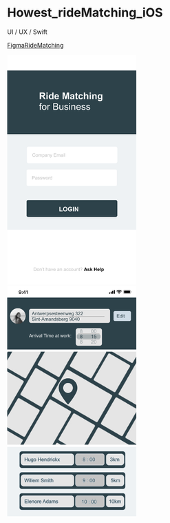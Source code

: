 # Howest_rideMatching_iOS
UI / UX / Swift

[FigmaRideMatching](https://www.figma.com/file/Z2lqCEZEPI9QClay64gOrm/Howest-Opdracht?node-id=0%3A1)

<img src="/Sign-In.png" width= "300" > 

<img src="/Landing.png" width= "300" > 


